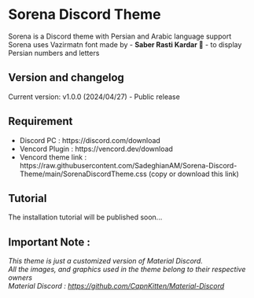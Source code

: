 # Sorena Discord Theme
Sorena is a Discord theme with Persian and Arabic language support
<br>
Sorena uses Vazirmatn font made by - **Saber Rasti Kardar 🖤** - to display Persian numbers and letters

## Version and changelog
Current version: v1.0.0 (2024/04/27) - Public release

## Requirement
<ul>
 	<li>Discord PC : https://discord.com/download</li>
 	<li>Vencord Plugin : https://vencord.dev/download</li>
  <li>Vencord theme link : https://raw.githubusercontent.com/SadeghianAM/Sorena-Discord-Theme/main/SorenaDiscordTheme.css (copy or download this link)
</ul>

## Tutorial
The installation tutorial will be published soon...

## Important Note :
<em>This theme is just a customized version of Material Discord.
<br>
All the images, and graphics used in the theme belong to their respective owners
<br>
Material Discord : https://github.com/CapnKitten/Material-Discord</em>
